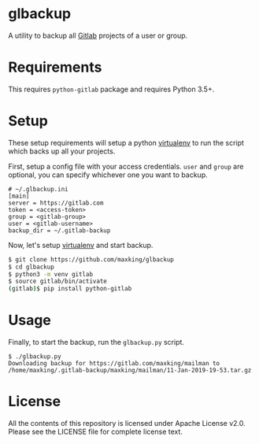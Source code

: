 glbackup
==========

A utility to backup all [Gitlab](https://gitlab.com) projects of a user or group.

# Requirements

This requires `python-gitlab` package and requires Python 3.5+.

# Setup

These setup requirements will setup a python
[virtualenv](https://virtualenv.pypa.io/en/latest/) to run the script which
backs up all your projects.

First, setup a config file with your access credentials. `user` and `group` are
optional, you can specify whichever one you want to backup.

```
# ~/.glbackup.ini
[main]
server = https://gitlab.com
token = <access-token>
group = <gitlab-group>
user = <gitlab-username>
backup_dir = ~/.gitlab-backup
```

Now, let's setup [virtualenv]((https://virtualenv.pypa.io/en/latest/)) and start
backup.

```bash
$ git clone https://github.com/maxking/glbackup
$ cd glbackup
$ python3 -m venv gitlab
$ source gitlab/bin/activate
(gitlab)$ pip install python-gitlab
```

# Usage

Finally, to start the backup, run the `glbackup.py` script.

```
$ ./glbackup.py
Downloading backup for https://gitlab.com/maxking/mailman to /home/maxking/.gitlab-backup/maxking/mailman/11-Jan-2019-19-53.tar.gz
```

# License

All the contents of this repository is licensed under Apache License
v2.0. Please see the LICENSE file for complete license text.
